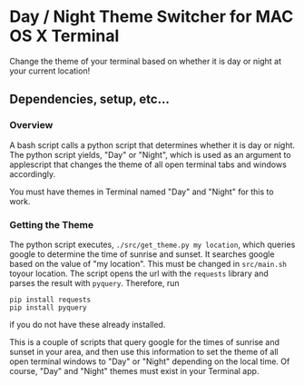 # Day / Night Theme Switcher for MAC OS X Terminal

Change the theme of your terminal based on whether it is day or night at your current location!

## Dependencies, setup, etc...

### Overview

A bash script calls a python script that determines whether it is day or night. The python script yields, "Day" or "Night", which is used as an argument to applescript that changes the theme of all open terminal tabs and windows accordingly.

You must have themes in Terminal named "Day" and "Night" for this to work.

### Getting the Theme
The python script executes, `./src/get_theme.py my location`, which queries google to determine the time of sunrise and sunset. It searches google based on the value of "my location". This must be changed in `src/main.sh` toyour location. The script opens the url with the `requests` library and parses the result with `pyquery`. Therefore, run

    pip install requests
    pip install pyquery

if you do not have these already installed.

This is a couple of scripts that query google for the times of sunrise and sunset in your area, and then use this information to set the theme of all open terminal windows to "Day" or "Night" depending on the local time. Of course, "Day" and "Night" themes must exist in your Terminal app.
